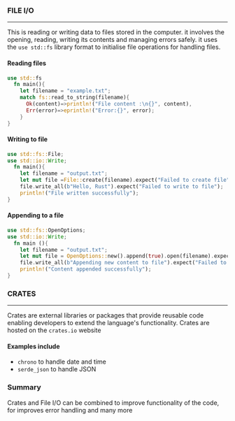 ### FILE I/O

---

This is reading or writing data to files stored in the computer. 
it involves the opening, reading, writing its contents and managing errors safely. 
it uses the `use std::fs` library format to initialise file operations for handling files.

#### Reading files
```rust
use std::fs
  fn main(){
    let filename = "example.txt";
    match fs::read_to_string(filename){
      Ok(content)=>println!("File content :\n{}", content),
      Err(error)=>eprintln!("Error:{}", error);
    }
}
```
#### Writing to file
```rust
use std::fs::File;
use std::io::Write;
  fn main(){
    let filename = "output.txt";
    let mut file =File::create(filename).expect("Failed to create file");
    file.write_all(b"Hello, Rust").expect("Failed to write to file");
    println!("File written successfully");
}
```
#### Appending to a file 
```rust
use std::fs::OpenOptions;
use std::io::Write;
  fn main (){
    let filename = "output.txt";
    let mut file = OpenOptions::new().append(true).open(filename).expect("Failed to read line")
    file.write_all(b"Appending new content to file").expect("Failed to write to file");
    println!("Content appended successfully");
}
```


### CRATES
---
Crates are external libraries or packages that provide reusable code enabling developers to extend the language's functionality. Crates are hosted on the `crates.io` website 
#### Examples include
- `chrono` to handle date and time
- `serde_json` to handle JSON

### Summary
Crates and File I/O can be combined to improve functionality of the code, for improves error handling and many more 


